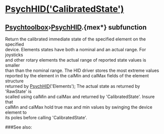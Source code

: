 # [PsychHID('CalibratedState')](PsychHID-CalibratedState) 
## [Psychtoolbox](Pyschtoolbox)&#8250;[PsychHID](PsychHID).{mex*} subfunction


Return the calibrated immediate state of the specified element on the specified  
device. Elements states have both a nominal and an actual range.  For joysticks  
and other rotary elements the actual range of reported state values is smaller  
than than the nominal range.  The HID driver stores the most extreme values  
reported by the element in the calMin and calMax fields of the element structure  
returned by [PsychHID](PsychHID)('Elements'); The actual state as returned by 'RawState' is  
scalled using calMin and calMax and returned by 'CalibratedState'. Insure that  
calMin and calMax hold true max and min values by swinging the device element to  
its poles before calling 'CalibratedState'.  


###See also:

